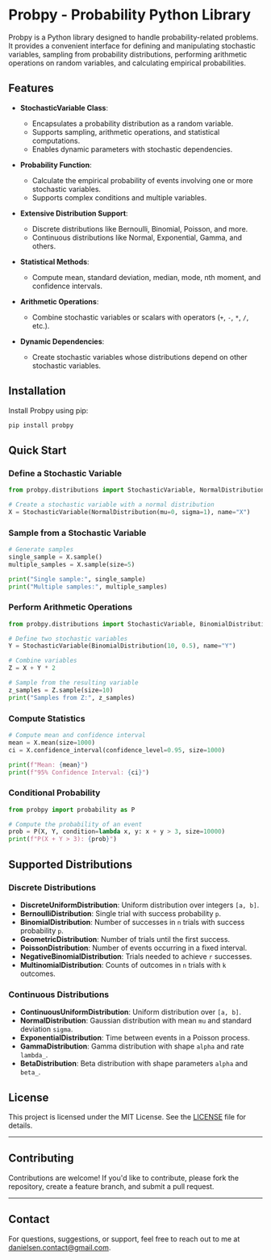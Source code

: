 
# Probpy - Probability Python Library

Probpy is a Python library designed to handle probability-related problems. It provides a convenient interface for defining and manipulating stochastic variables, sampling from probability distributions, performing arithmetic operations on random variables, and calculating empirical probabilities.

## Features

- **StochasticVariable Class**: 
  - Encapsulates a probability distribution as a random variable.
  - Supports sampling, arithmetic operations, and statistical computations.
  - Enables dynamic parameters with stochastic dependencies.

- **Probability Function**: 
  - Calculate the empirical probability of events involving one or more stochastic variables.
  - Supports complex conditions and multiple variables.

- **Extensive Distribution Support**:
  - Discrete distributions like Bernoulli, Binomial, Poisson, and more.
  - Continuous distributions like Normal, Exponential, Gamma, and others.

- **Statistical Methods**:
  - Compute mean, standard deviation, median, mode, nth moment, and confidence intervals.

- **Arithmetic Operations**:
  - Combine stochastic variables or scalars with operators (`+`, `-`, `*`, `/`, etc.).

- **Dynamic Dependencies**:
  - Create stochastic variables whose distributions depend on other stochastic variables.

## Installation

Install Probpy using pip:

```bash
pip install probpy
```

## Quick Start

### Define a Stochastic Variable
```python
from probpy.distributions import StochasticVariable, NormalDistribution

# Create a stochastic variable with a normal distribution
X = StochasticVariable(NormalDistribution(mu=0, sigma=1), name="X")
```

### Sample from a Stochastic Variable
```python
# Generate samples
single_sample = X.sample()
multiple_samples = X.sample(size=5)

print("Single sample:", single_sample)
print("Multiple samples:", multiple_samples)
```

### Perform Arithmetic Operations
```python
from probpy.distributions import StochasticVariable, BinomialDistribution

# Define two stochastic variables
Y = StochasticVariable(BinomialDistribution(10, 0.5), name="Y")

# Combine variables
Z = X + Y * 2

# Sample from the resulting variable
z_samples = Z.sample(size=10)
print("Samples from Z:", z_samples)
```

### Compute Statistics
```python
# Compute mean and confidence interval
mean = X.mean(size=1000)
ci = X.confidence_interval(confidence_level=0.95, size=1000)

print(f"Mean: {mean}")
print(f"95% Confidence Interval: {ci}")
```

### Conditional Probability
```python
from probpy import probability as P

# Compute the probability of an event
prob = P(X, Y, condition=lambda x, y: x + y > 3, size=10000)
print(f"P(X + Y > 3): {prob}")
```

## Supported Distributions

### Discrete Distributions
- **DiscreteUniformDistribution**: Uniform distribution over integers `[a, b]`.
- **BernoulliDistribution**: Single trial with success probability `p`.
- **BinomialDistribution**: Number of successes in `n` trials with success probability `p`.
- **GeometricDistribution**: Number of trials until the first success.
- **PoissonDistribution**: Number of events occurring in a fixed interval.
- **NegativeBinomialDistribution**: Trials needed to achieve `r` successes.
- **MultinomialDistribution**: Counts of outcomes in `n` trials with `k` outcomes.

### Continuous Distributions
- **ContinuousUniformDistribution**: Uniform distribution over `[a, b]`.
- **NormalDistribution**: Gaussian distribution with mean `mu` and standard deviation `sigma`.
- **ExponentialDistribution**: Time between events in a Poisson process.
- **GammaDistribution**: Gamma distribution with shape `alpha` and rate `lambda_`.
- **BetaDistribution**: Beta distribution with shape parameters `alpha` and `beta_`.

## License

This project is licensed under the MIT License. See the [LICENSE](LICENSE) file for details.

---

## Contributing

Contributions are welcome! If you'd like to contribute, please fork the repository, create a feature branch, and submit a pull request.

---

## Contact

For questions, suggestions, or support, feel free to reach out to me at danielsen.contact@gmail.com.
